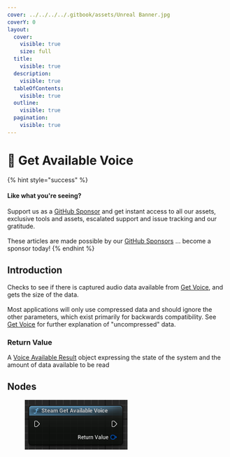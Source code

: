 ```yaml
---
cover: ../../../../.gitbook/assets/Unreal Banner.jpg
coverY: 0
layout:
  cover:
    visible: true
    size: full
  title:
    visible: true
  description:
    visible: true
  tableOfContents:
    visible: true
  outline:
    visible: true
  pagination:
    visible: true
---
```


# 🔵 Get Available Voice

{% hint style="success" %}
#### Like what you're seeing?

Support us as a [GitHub Sponsor](../../../../become-a-sponsor/) and get instant access to all our assets, exclusive tools and assets, escalated support and issue tracking and our gratitude.\
\
These articles are made possible by our [GitHub Sponsors](../../../../become-a-sponsor/) ... become a sponsor today!
{% endhint %}

## Introduction

Checks to see if there is captured audio data available from [Get Voice](get-voice.md), and gets the size of the data.\
\
Most applications will only use compressed data and should ignore the other parameters, which exist primarily for backwards compatibility. See [Get Voice](get-voice.md) for further explanation of "uncompressed" data.

### Return Value

A [Voice Available Result](../types/voice-available-result.md) object expressing the state of the system and the amount of data available to be read

## Nodes

<figure><img src="../../../../.gitbook/assets/image (12) (1) (1).png" alt=""><figcaption></figcaption></figure>
